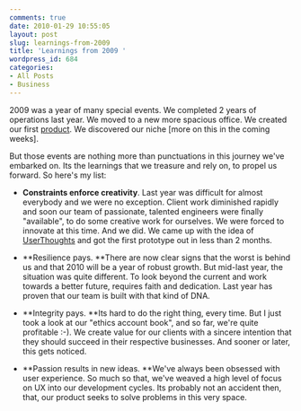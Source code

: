 ```yaml
---
comments: true
date: 2010-01-29 10:55:05
layout: post
slug: learnings-from-2009
title: 'Learnings from 2009 '
wordpress_id: 684
categories:
- All Posts
- Business
---
```


2009 was a year of many special events. We completed 2 years of operations last year. We moved to a new more spacious office. We created our first [product](http://alpha.userthoughts.com/). We discovered our niche [more on this in the coming weeks].




But those events are nothing more than punctuations in this journey we've embarked on. Its the learnings that we treasure and rely on, to propel us forward. So here's my list:








	
  * **Constraints enforce creativity**. Last year was difficult for almost everybody and we were no exception. Client work diminished rapidly and soon our team of passionate, talented engineers were finally "available", to do some creative work for ourselves. We were forced to innovate at this time. And we did. We came up with the idea of [UserThoughts](http://alpha.userthoughts.com/) and got the first prototype out in less than 2 months.

	
  * **Resilience pays. **There are now clear signs that the worst is behind us and that 2010 will be a year of robust growth. But mid-last year, the situation was quite different. To look beyond the current and work towards a better future, requires faith and dedication. Last year has proven that our team is built with that kind of DNA.

	
  * **Integrity pays. **Its hard to do the right thing, every time. But I just took a look at our "ethics account book", and so far, we're quite profitable :-). We create value for our clients with a sincere intention that they should succeed in their respective businesses. And sooner or later, this gets noticed.

	
  * **Passion results in new ideas. **We've always been obsessed with user experience. So much so that, we've weaved a high level of focus on UX into our development cycles. Its probably not an accident then, that, our product seeks to solve problems in this very space.






